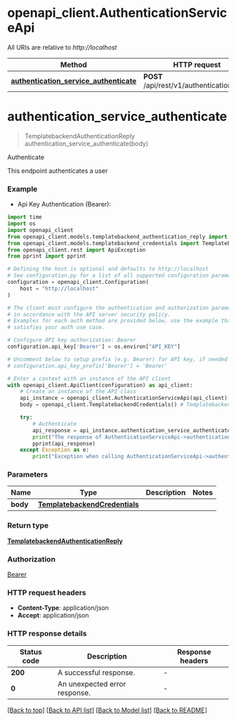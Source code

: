 # openapi_client.AuthenticationServiceApi

All URIs are relative to *http://localhost*

Method | HTTP request | Description
------------- | ------------- | -------------
[**authentication_service_authenticate**](AuthenticationServiceApi.md#authentication_service_authenticate) | **POST** /api/rest/v1/authentication/login | Authenticate


# **authentication_service_authenticate**
> TemplatebackendAuthenticationReply authentication_service_authenticate(body)

Authenticate

This endpoint authenticates a user

### Example

* Api Key Authentication (Bearer):

```python
import time
import os
import openapi_client
from openapi_client.models.templatebackend_authentication_reply import TemplatebackendAuthenticationReply
from openapi_client.models.templatebackend_credentials import TemplatebackendCredentials
from openapi_client.rest import ApiException
from pprint import pprint

# Defining the host is optional and defaults to http://localhost
# See configuration.py for a list of all supported configuration parameters.
configuration = openapi_client.Configuration(
    host = "http://localhost"
)

# The client must configure the authentication and authorization parameters
# in accordance with the API server security policy.
# Examples for each auth method are provided below, use the example that
# satisfies your auth use case.

# Configure API key authorization: Bearer
configuration.api_key['Bearer'] = os.environ["API_KEY"]

# Uncomment below to setup prefix (e.g. Bearer) for API key, if needed
# configuration.api_key_prefix['Bearer'] = 'Bearer'

# Enter a context with an instance of the API client
with openapi_client.ApiClient(configuration) as api_client:
    # Create an instance of the API class
    api_instance = openapi_client.AuthenticationServiceApi(api_client)
    body = openapi_client.TemplatebackendCredentials() # TemplatebackendCredentials | 

    try:
        # Authenticate
        api_response = api_instance.authentication_service_authenticate(body)
        print("The response of AuthenticationServiceApi->authentication_service_authenticate:\n")
        pprint(api_response)
    except Exception as e:
        print("Exception when calling AuthenticationServiceApi->authentication_service_authenticate: %s\n" % e)
```



### Parameters


Name | Type | Description  | Notes
------------- | ------------- | ------------- | -------------
 **body** | [**TemplatebackendCredentials**](TemplatebackendCredentials.md)|  | 

### Return type

[**TemplatebackendAuthenticationReply**](TemplatebackendAuthenticationReply.md)

### Authorization

[Bearer](../README.md#Bearer)

### HTTP request headers

 - **Content-Type**: application/json
 - **Accept**: application/json

### HTTP response details

| Status code | Description | Response headers |
|-------------|-------------|------------------|
**200** | A successful response. |  -  |
**0** | An unexpected error response. |  -  |

[[Back to top]](#) [[Back to API list]](../README.md#documentation-for-api-endpoints) [[Back to Model list]](../README.md#documentation-for-models) [[Back to README]](../README.md)

